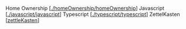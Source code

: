Home Ownership [[./homeOwnership/homeOwnership]]
Javascript [[./javascript/javascript]]
Typescript [[./typescript/typescript]]
ZettelKasten [[zettleKasten]]

[//begin]: # "Autogenerated link references for markdown compatibility"
[./homeOwnership/homeOwnership]: homeOwnership/homeOwnership.md "Home Ownership"
[./javascript/javascript]: javascript/javascript.md "Javascript"
[./typescript/typescript]: typescript/typescript.md "Typescript"
[zettleKasten]: zettleKasten/zettleKasten.md "./zettleKasten/zettleKasten"
[//end]: # "Autogenerated link references"